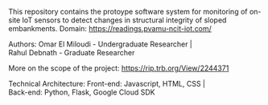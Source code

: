 This repository contains the protoype software system for monitoring of on-site IoT sensors to detect changes in structural integrity of sloped embankments.
Domain: https://readings.pvamu-ncit-iot.com/

Authors:
Omar El Miloudi - Undergraduate Researcher    |     
Rahul Debnath - Graduate Researcher

More on the scope of the project:
https://rip.trb.org/View/2244371

Technical Architecture:
Front-end: Javascript, HTML, CSS    |    
Back-end: Python, Flask, Google Cloud SDK
